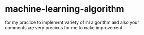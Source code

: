 # machine-learning-algorithm
for my practice to implement variety of ml algorithm
and also your comments are very precious for me to make improvement
